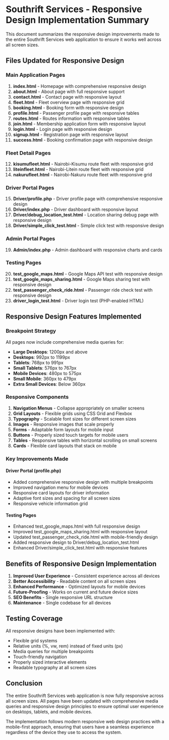 # Southrift Services - Responsive Design Implementation Summary

This document summarizes the responsive design improvements made to the entire Southrift Services web application to ensure it works well across all screen sizes.

## Files Updated for Responsive Design

### Main Application Pages
1. **index.html** - Homepage with comprehensive responsive design
2. **about.html** - About page with full responsive support
3. **contact.html** - Contact page with responsive layout
4. **fleet.html** - Fleet overview page with responsive grid
5. **booking.html** - Booking form with responsive design
6. **profile.html** - Passenger profile page with responsive tables
7. **routes.html** - Routes information with responsive tables
8. **join.html** - Membership application form with responsive layout
9. **login.html** - Login page with responsive design
10. **signup.html** - Registration page with responsive layout
11. **success.html** - Booking confirmation page with responsive design

### Fleet Detail Pages
12. **kisumufleet.html** - Nairobi-Kisumu route fleet with responsive grid
13. **liteinfleet.html** - Nairobi-Litein route fleet with responsive grid
14. **nakurufleet.html** - Nairobi-Nakuru route fleet with responsive grid

### Driver Portal Pages
15. **Driver/profile.php** - Driver profile page with comprehensive responsive design
16. **Driver/index.php** - Driver dashboard with responsive layout
17. **Driver/debug_location_test.html** - Location sharing debug page with responsive design
18. **Driver/simple_click_test.html** - Simple click test with responsive design

### Admin Portal Pages
19. **Admin/index.php** - Admin dashboard with responsive charts and cards

### Testing Pages
20. **test_google_maps.html** - Google Maps API test with responsive design
21. **test_google_maps_sharing.html** - Google Maps sharing test with responsive design
22. **test_passenger_check_ride.html** - Passenger ride check test with responsive design
23. **driver_login_test.html** - Driver login test (PHP-enabled HTML)

## Responsive Design Features Implemented

### Breakpoint Strategy
All pages now include comprehensive media queries for:
- **Large Desktops**: 1200px and above
- **Desktops**: 992px to 1199px
- **Tablets**: 768px to 991px
- **Small Tablets**: 576px to 767px
- **Mobile Devices**: 480px to 575px
- **Small Mobile**: 360px to 479px
- **Extra Small Devices**: Below 360px

### Responsive Components
1. **Navigation Menus** - Collapse appropriately on smaller screens
2. **Grid Layouts** - Flexible grids using CSS Grid and Flexbox
3. **Typography** - Scalable font sizes for different screen sizes
4. **Images** - Responsive images that scale properly
5. **Forms** - Adaptable form layouts for mobile input
6. **Buttons** - Properly sized touch targets for mobile users
7. **Tables** - Responsive tables with horizontal scrolling on small screens
8. **Cards** - Flexible card layouts that stack on mobile

### Key Improvements Made

#### Driver Portal (profile.php)
- Added comprehensive responsive design with multiple breakpoints
- Improved navigation menu for mobile devices
- Responsive card layouts for driver information
- Adaptive font sizes and spacing for all screen sizes
- Responsive vehicle information grid

#### Testing Pages
- Enhanced test_google_maps.html with full responsive design
- Improved test_google_maps_sharing.html with responsive layout
- Updated test_passenger_check_ride.html with mobile-friendly design
- Added responsive design to Driver/debug_location_test.html
- Enhanced Driver/simple_click_test.html with responsive features

## Benefits of Responsive Design Implementation

1. **Improved User Experience** - Consistent experience across all devices
2. **Better Accessibility** - Readable content on all screen sizes
3. **Enhanced Performance** - Optimized layouts for mobile devices
4. **Future-Proofing** - Works on current and future device sizes
5. **SEO Benefits** - Single responsive URL structure
6. **Maintenance** - Single codebase for all devices

## Testing Coverage

All responsive designs have been implemented with:
- Flexible grid systems
- Relative units (%, vw, rem) instead of fixed units (px)
- Media queries for multiple breakpoints
- Touch-friendly navigation
- Properly sized interactive elements
- Readable typography at all screen sizes

## Conclusion

The entire Southrift Services web application is now fully responsive across all screen sizes. All pages have been updated with comprehensive media queries and responsive design principles to ensure optimal user experience on desktops, tablets, and mobile devices.

The implementation follows modern responsive web design practices with a mobile-first approach, ensuring that users have a seamless experience regardless of the device they use to access the system.